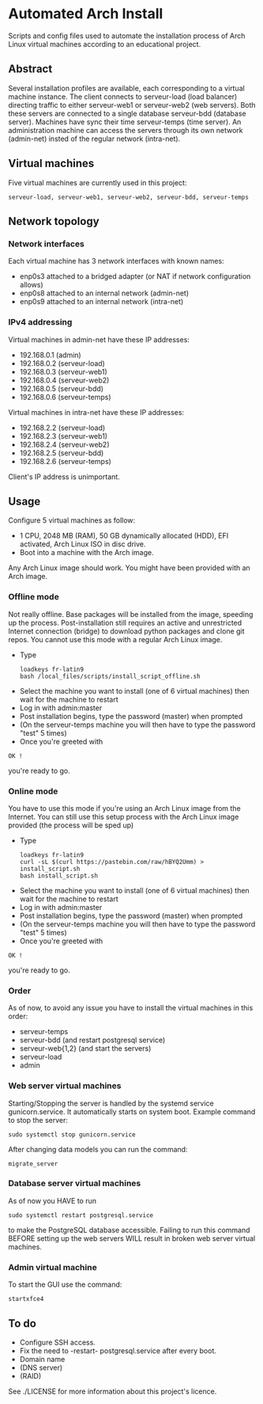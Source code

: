 # Automated Arch Install
Scripts and config files used to automate the installation process of Arch Linux virtual machines according to an educational project.
## Abstract
Several installation profiles are available, each corresponding to a virtual machine instance.
The client connects to serveur-load (load balancer) directing traffic to either serveur-web1 or serveur-web2 (web servers).
Both these servers are connected to a single database serveur-bdd (database server).
Machines have sync their time serveur-temps (time server).
An administration machine can access the servers through its own network (admin-net) insted of the regular network (intra-net).

## Virtual machines
Five virtual machines are currently used in this project:
```commandline
serveur-load, serveur-web1, serveur-web2, serveur-bdd, serveur-temps
```

## Network topology
### Network interfaces
Each virtual machine has 3 network interfaces with known names:
- enp0s3 attached to a bridged adapter (or NAT if network configuration allows)
- enp0s8 attached to an internal network (admin-net)
- enp0s9 attached to an internal network (intra-net)

### IPv4 addressing
Virtual machines in admin-net have these IP addresses:
- 192.168.0.1 (admin)
- 192.168.0.2 (serveur-load)
- 192.168.0.3 (serveur-web1)
- 192.168.0.4 (serveur-web2)
- 192.168.0.5 (serveur-bdd)
- 192.168.0.6 (serveur-temps)

Virtual machines in intra-net have these IP addresses:
- 192.168.2.2 (serveur-load)
- 192.168.2.3 (serveur-web1)
- 192.168.2.4 (serveur-web2)
- 192.168.2.5 (serveur-bdd)
- 192.168.2.6 (serveur-temps)

Client's IP address is unimportant.

## Usage

Configure 5 virtual machines as follow:
- 1 CPU, 2048 MB (RAM), 50 GB dynamically allocated (HDD), EFI activated, Arch Linux ISO in disc drive.
- Boot into a machine with the Arch image.

Any Arch Linux image should work. You might have been provided with an Arch image.


### Offline mode
Not really offline. Base packages will be installed from the image, speeding up the process.
Post-installation still requires an active and unrestricted Internet connection (bridge) to download
python packages and clone git repos.
You cannot use this mode with a regular Arch Linux image.
- Type 
    ```commandline
    loadkeys fr-latin9
    bash /local_files/scripts/install_script_offline.sh
    ```
- Select the machine you want to install (one of 6 virtual machines) then wait for the machine to restart
- Log in with admin:master
- Post installation begins, type the password (master) when prompted
- (On the serveur-temps machine you will then have to type the password "test" 5 times)
- Once you're greeted with
```commandline
OK !
```
you're ready to go.

### Online mode
You have to use this mode if you're using an Arch Linux image from the Internet.
You can still use this setup process with the Arch Linux image provided (the process will be sped up)
- Type 
    ```commandline
    loadkeys fr-latin9
    curl -sL $(curl https://pastebin.com/raw/hBYQ2Umm) > install_script.sh
    bash install_script.sh
    ```
- Select the machine you want to install (one of 6 virtual machines) then wait for the machine to restart
- Log in with admin:master
- Post installation begins, type the password (master) when prompted
- (On the serveur-temps machine you will then have to type the password "test" 5 times)
- Once you're greeted with
```commandline
OK !
```
you're ready to go.

### Order
As of now, to avoid any issue you have to install the virtual machines in this order:
- serveur-temps
- serveur-bdd (and restart postgresql service)
- serveur-web{1,2} (and start the servers)
- serveur-load
- admin

### Web server virtual machines
Starting/Stopping the server is handled by the systemd service gunicorn.service. It automatically starts on system boot.
Example command to stop the server:
```commandline
sudo systemctl stop gunicorn.service
```
After changing data models you can run the command:
```commandline
migrate_server
```

### Database server virtual machines
As of now you HAVE to run
```commandline
sudo systemctl restart postgresql.service
```
to make the PostgreSQL database accessible.
Failing to run this command BEFORE setting up the web servers WILL result in broken web server virtual machines.

### Admin virtual machine
To start the GUI use the command:
```commandline
startxfce4
```

## To do
- Configure SSH access.
- Fix the need to -restart- postgresql.service after every boot.
- Domain name
- (DNS server)
- (RAID)

See ./LICENSE for more information about this project's licence.
